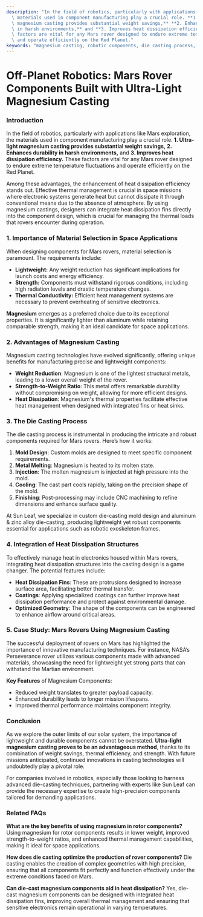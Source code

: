 ```yaml
---
description: "In the field of robotics, particularly with applications like Mars exploration, the\
  \ materials used in component manufacturing play a crucial role. **1. Ultra-light\
  \ magnesium casting provides substantial weight savings,** **2. Enhances durability\
  \ in harsh environments,** and **3. Improves heat dissipation efficiency.** These\
  \ factors are vital for any Mars rover designed to endure extreme temperature fluctuations\
  \ and operate efficiently on the Red Planet."
keywords: "magnesium casting, robotic components, die casting process, heat dissipation fins"
---
```

# Off-Planet Robotics: Mars Rover Components Built with Ultra-Light Magnesium Casting

### Introduction
In the field of robotics, particularly with applications like Mars exploration, the materials used in component manufacturing play a crucial role. **1. Ultra-light magnesium casting provides substantial weight savings,** **2. Enhances durability in harsh environments,** and **3. Improves heat dissipation efficiency.** These factors are vital for any Mars rover designed to endure extreme temperature fluctuations and operate efficiently on the Red Planet.

Among these advantages, the enhancement of heat dissipation efficiency stands out. Effective thermal management is crucial in space missions where electronic systems generate heat but cannot dissipate it through conventional means due to the absence of atmosphere. By using magnesium castings, designers can integrate heat dissipation fins directly into the component design, which is crucial for managing the thermal loads that rovers encounter during operation.

### 1. Importance of Material Selection in Space Applications
When designing components for Mars rovers, material selection is paramount. The requirements include:

- **Lightweight:** Any weight reduction has significant implications for launch costs and energy efficiency.
- **Strength:** Components must withstand rigorous conditions, including high radiation levels and drastic temperature changes.
- **Thermal Conductivity:** Efficient heat management systems are necessary to prevent overheating of sensitive electronics.

**Magnesium** emerges as a preferred choice due to its exceptional properties. It is significantly lighter than aluminum while retaining comparable strength, making it an ideal candidate for space applications.

### 2. Advantages of Magnesium Casting
Magnesium casting technologies have evolved significantly, offering unique benefits for manufacturing precise and lightweight components:

- **Weight Reduction**: Magnesium is one of the lightest structural metals, leading to a lower overall weight of the rover.
- **Strength-to-Weight Ratio**: This metal offers remarkable durability without compromising on weight, allowing for more efficient designs.
- **Heat Dissipation**: Magnesium's thermal properties facilitate effective heat management when designed with integrated fins or heat sinks.

### 3. The Die Casting Process
The die casting process is instrumental in producing the intricate and robust components required for Mars rovers. Here’s how it works:

1. **Mold Design**: Custom molds are designed to meet specific component requirements.
2. **Metal Melting**: Magnesium is heated to its molten state.
3. **Injection**: The molten magnesium is injected at high pressure into the mold.
4. **Cooling**: The cast part cools rapidly, taking on the precision shape of the mold.
5. **Finishing**: Post-processing may include CNC machining to refine dimensions and enhance surface quality.

At Sun Leaf, we specialize in custom die-casting mold design and aluminum & zinc alloy die-casting, producing lightweight yet robust components essential for applications such as robotic exoskeleton frames.

### 4. Integration of Heat Dissipation Structures
To effectively manage heat in electronics housed within Mars rovers, integrating heat dissipation structures into the casting design is a game changer. The potential features include:

- **Heat Dissipation Fins**: These are protrusions designed to increase surface area, facilitating better thermal transfer.
- **Coatings**: Applying specialized coatings can further improve heat dissipation performance and protect against environmental damage.
- **Optimized Geometry**: The shape of the components can be engineered to enhance airflow around critical areas.

### 5. Case Study: Mars Rovers Using Magnesium Casting
The successful deployment of rovers on Mars has highlighted the importance of innovative manufacturing techniques. For instance, NASA’s Perseverance rover utilizes various components made with advanced materials, showcasing the need for lightweight yet strong parts that can withstand the Martian environment.

**Key Features** of Magnesium Components:
- Reduced weight translates to greater payload capacity.
- Enhanced durability leads to longer mission lifespans.
- Improved thermal performance maintains component integrity.

### Conclusion
As we explore the outer limits of our solar system, the importance of lightweight and durable components cannot be overstated. **Ultra-light magnesium casting proves to be an advantageous method**, thanks to its combination of weight savings, thermal efficiency, and strength. With future missions anticipated, continued innovations in casting technologies will undoubtedly play a pivotal role.

For companies involved in robotics, especially those looking to harness advanced die-casting techniques, partnering with experts like Sun Leaf can provide the necessary expertise to create high-precision components tailored for demanding applications.

### Related FAQs

**What are the key benefits of using magnesium in rotor components?**
Using magnesium for rotor components results in lower weight, improved strength-to-weight ratios, and enhanced thermal management capabilities, making it ideal for space applications.

**How does die casting optimize the production of rover components?**
Die casting enables the creation of complex geometries with high precision, ensuring that all components fit perfectly and function effectively under the extreme conditions faced on Mars.

**Can die-cast magnesium components aid in heat dissipation?**
Yes, die-cast magnesium components can be designed with integrated heat dissipation fins, improving overall thermal management and ensuring that sensitive electronics remain operational in varying temperatures.
